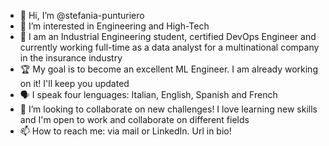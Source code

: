 - 👋 Hi, I’m @stefania-punturiero
- 👀 I’m interested in Engineering and High-Tech
- 🌱 I am an Industrial Engineering student, certified DevOps Engineer and currently working full-time as a data analyst for a multinational company in the insurance industry
-  :trophy: My goal is to become an excellent ML Engineer. I am already working on it! I'll keep you updated
-  :speaking_head: I speak four lenguages: Italian, English, Spanish and French
- 💞️ I’m looking to collaborate on new challenges! I love learning new skills and I'm open to work and collaborate on different fields
- 📫 How to reach me: via mail or LinkedIn. Url in bio!

<!---
stefania-punturiero/stefania-punturiero is a ✨ special ✨ repository because its `README.md` (this file) appears on your GitHub profile.
You can click the Preview link to take a look at your changes.
--->
